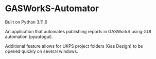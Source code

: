 # GASWorkS-Automator
Built on Python 3.11.9

An application that automates publishing reports in GASWorkS using GUI automation (pyautogui).

Additional feature allows for UKPS project folders (Gas Design) to be opened quickly on several windows.

